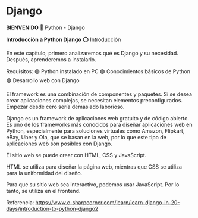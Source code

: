 # Django
**BIENVENIDO**
🐍 Python - Django

**Introducción a Python Django**
⭕ Introducción

En este capítulo, primero analizaremos qué es Django y su necesidad. Después, aprenderemos a instalarlo.

Requisitos:
🟣 Python instalado en PC
🟣 Conocimientos básicos de Python
🟣 Desarrollo web con Django

El framework es una combinación de componentes y paquetes. Si se desea crear aplicaciones complejas, se necesitan elementos preconfigurados. Empezar desde cero sería demasiado laborioso.

Django es un framework de aplicaciones web gratuito y de código abierto. Es uno de los frameworks más conocidos para diseñar aplicaciones web en Python, especialmente para soluciones virtuales como Amazon, Flipkart, eBay, Uber y Ola, que se basan en la web, por lo que este tipo de aplicaciones web son posibles con Django.

El sitio web se puede crear con HTML, CSS y JavaScript.

HTML se utiliza para diseñar la página web, mientras que CSS se utiliza para la uniformidad del diseño.

Para que su sitio web sea interactivo, podemos usar JavaScript. Por lo tanto, se utiliza en el frontend.

Referencia: https://www.c-sharpcorner.com/learn/learn-django-in-20-days/introduction-to-python-django2

